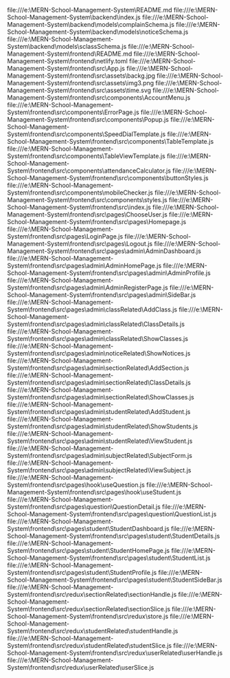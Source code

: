 file:///e:\MERN-School-Management-System\README.md
file:///e:\MERN-School-Management-System\backend\index.js
file:///e:\MERN-School-Management-System\backend\models\complainSchema.js
file:///e:\MERN-School-Management-System\backend\models\noticeSchema.js
file:///e:\MERN-School-Management-System\backend\models\sclassSchema.js
file:///e:\MERN-School-Management-System\frontend\README.md
file:///e:\MERN-School-Management-System\frontend\netlify.toml
file:///e:\MERN-School-Management-System\frontend\src\App.js
file:///e:\MERN-School-Management-System\frontend\src\assets\backg.jpg
file:///e:\MERN-School-Management-System\frontend\src\assets\img3.png
file:///e:\MERN-School-Management-System\frontend\src\assets\time.svg
file:///e:\MERN-School-Management-System\frontend\src\components\AccountMenu.js
file:///e:\MERN-School-Management-System\frontend\src\components\ErrorPage.js
file:///e:\MERN-School-Management-System\frontend\src\components\Popup.js
file:///e:\MERN-School-Management-System\frontend\src\components\SpeedDialTemplate.js
file:///e:\MERN-School-Management-System\frontend\src\components\TableTemplate.js
file:///e:\MERN-School-Management-System\frontend\src\components\TableViewTemplate.js
file:///e:\MERN-School-Management-System\frontend\src\components\attendanceCalculator.js
file:///e:\MERN-School-Management-System\frontend\src\components\buttonStyles.js
file:///e:\MERN-School-Management-System\frontend\src\components\mobileChecker.js
file:///e:\MERN-School-Management-System\frontend\src\components\styles.js
file:///e:\MERN-School-Management-System\frontend\src\index.js
file:///e:\MERN-School-Management-System\frontend\src\pages\ChooseUser.js
file:///e:\MERN-School-Management-System\frontend\src\pages\Homepage.js
file:///e:\MERN-School-Management-System\frontend\src\pages\LoginPage.js
file:///e:\MERN-School-Management-System\frontend\src\pages\Logout.js
file:///e:\MERN-School-Management-System\frontend\src\pages\admin\AdminDashboard.js
file:///e:\MERN-School-Management-System\frontend\src\pages\admin\AdminHomePage.js
file:///e:\MERN-School-Management-System\frontend\src\pages\admin\AdminProfile.js
file:///e:\MERN-School-Management-System\frontend\src\pages\admin\AdminRegisterPage.js
file:///e:\MERN-School-Management-System\frontend\src\pages\admin\SideBar.js
file:///e:\MERN-School-Management-System\frontend\src\pages\admin\classRelated\AddClass.js
file:///e:\MERN-School-Management-System\frontend\src\pages\admin\classRelated\ClassDetails.js
file:///e:\MERN-School-Management-System\frontend\src\pages\admin\classRelated\ShowClasses.js
file:///e:\MERN-School-Management-System\frontend\src\pages\admin\noticeRelated\ShowNotices.js
file:///e:\MERN-School-Management-System\frontend\src\pages\admin\sectionRelated\AddSection.js
file:///e:\MERN-School-Management-System\frontend\src\pages\admin\sectionRelated\ClassDetails.js
file:///e:\MERN-School-Management-System\frontend\src\pages\admin\sectionRelated\ShowClasses.js
file:///e:\MERN-School-Management-System\frontend\src\pages\admin\studentRelated\AddStudent.js
file:///e:\MERN-School-Management-System\frontend\src\pages\admin\studentRelated\ShowStudents.js
file:///e:\MERN-School-Management-System\frontend\src\pages\admin\studentRelated\ViewStudent.js
file:///e:\MERN-School-Management-System\frontend\src\pages\admin\subjectRelated\SubjectForm.js
file:///e:\MERN-School-Management-System\frontend\src\pages\admin\subjectRelated\ViewSubject.js
file:///e:\MERN-School-Management-System\frontend\src\pages\hook\useQuestion.js
file:///e:\MERN-School-Management-System\frontend\src\pages\hook\useStudent.js
file:///e:\MERN-School-Management-System\frontend\src\pages\question\QuestionDetail.js
file:///e:\MERN-School-Management-System\frontend\src\pages\question\QuestionList.js
file:///e:\MERN-School-Management-System\frontend\src\pages\student\StudentDashboard.js
file:///e:\MERN-School-Management-System\frontend\src\pages\student\StudentDetails.js
file:///e:\MERN-School-Management-System\frontend\src\pages\student\StudentHomePage.js
file:///e:\MERN-School-Management-System\frontend\src\pages\student\StudentList.js
file:///e:\MERN-School-Management-System\frontend\src\pages\student\StudentProfile.js
file:///e:\MERN-School-Management-System\frontend\src\pages\student\StudentSideBar.js
file:///e:\MERN-School-Management-System\frontend\src\redux\sectionRelated\sectionHandle.js
file:///e:\MERN-School-Management-System\frontend\src\redux\sectionRelated\sectionSlice.js
file:///e:\MERN-School-Management-System\frontend\src\redux\store.js
file:///e:\MERN-School-Management-System\frontend\src\redux\studentRelated\studentHandle.js
file:///e:\MERN-School-Management-System\frontend\src\redux\studentRelated\studentSlice.js
file:///e:\MERN-School-Management-System\frontend\src\redux\userRelated\userHandle.js
file:///e:\MERN-School-Management-System\frontend\src\redux\userRelated\userSlice.js
